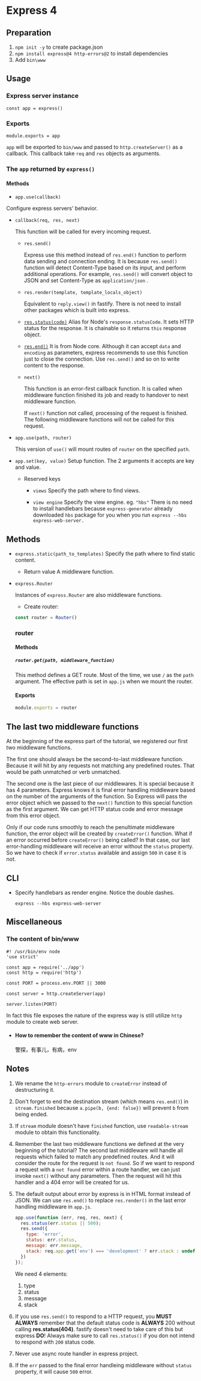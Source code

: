 # Express 4

## Preparation

1. `npm init -y` to create package.json
2. `npm install express@4 http-errors@2` to install dependencies
3. Add `bin\www`

## Usage

### Express server instance

`const app = express()`

### Exports

`module.exports = app`

`app` will be exported to `bin/www` and passed to `http.createServer()` as a callback. This callback take `req` and `res` objects as arguments.

### The `app` returned by `express()`
#### Methods

- `app.use(callback)`

Configure express servers' behavior.

  - `callback(req, res, next)`

    This function will be called for every incoming request.

    - `res.send()`

      Express use this method instead of `res.end()` function to perform data sending and connection ending. It is because `res.send()` function will detect Content-Type based on its input, and perform additional operations. For example, `res.send()` will convert object to JSON and set Content-Type as `application/json` .

    - `res.render(template, template_locals_object)`

      Equivalent to `reply.view()` in fastify.
      There is not need to install other packages which is built into express.

    - [`res.status(code)`](https://expressjs.com/en/api.html#res.status)
      Alias for Node's `response.statusCode`.
      It sets HTTP status for the response.
      It is chainable so it returns `this` response object.

    - [`res.end()`](https://expressjs.com/en/api.html#res.status)
      It is from Node core.
      Although it can accept `data` and `encoding` as parameters, express recommends to use this function just to close the connection. Use `res.send()` and so on to write content to the response.

    - `next()`

      This function is an error-first callback function.
      It is called when middleware function finished its job and ready to handover to next middleware function.

      If `next()` function not called, processing of the request is finished. The following middleware functions will not be called for this request.

- `app.use(path, router)`

  This version of `use()` will mount routes of `router` on the specified `path`.

- `app.set(key, value)`
  Setup function. The 2 arguments it accepts are key and value.

  - Reserved keys

    - `views`
      Specify the path where to find views.
  
    - `view engine`
      Specify the view engine. eg. `"hbs"`
      There is no need to install handlebars because `express-generator` already downloaded `hbs` package for you when you run `express --hbs express-web-server.`

## Methods

- `express.static(path_to_templates)`
  Specify the path where to find static content.

  - Return value
    A middleware function.

- `express.Router`

  Instances of `express.Router` are also middleware functions.

  - Create router:
  ```javascript
  const router = Router()
  ```

  ### router

  #### Methods
  
  ##### `router.get(path, middleware_function)`

  This method defines a GET route.
  Most of the time, we use `/` as the `path` argument.
  The effective path is set in `app.js` when we mount the router.

  #### Exports
  ```javascript
  module.exports = router
  ```

## The last two middleware functions

At the beginning of the express part of the tutorial, we registered our first two middleware functions.

The first one should always be the second-to-last middleware function. Because it will hit by any requests not matching any predefined routes. That would be path unmatched or verb unmatched.

The second one is the last piece of our middlewares. It is special because it has 4 parameters. Express knows it is final error handling middleware based on the number of the arguments of the function. So Express will pass the error object which we passed to the `next()` function to this special function as the first argument. We can get HTTP status code and error message from this error object. 

Only if our code runs smoothly to reach the penultimate middleware function, the error object will be created by `createError()` function. What if an error occurred before `createError()` being called? In that case, our last error-handling middleware will receive an error without the `status` property. So we have to check if `error.status` available and assign `500` in case it is not.

## CLI

- Specify handlebars as render engine. Notice the double dashes.

  `express --hbs express-web-server`
## Miscellaneous

### The content of bin/www

```
#! /usr/bin/env node
'use strict'

const app = require('../app')
const http = require('http')

const PORT = process.env.PORT || 3000

const server = http.createServer(app)

server.listen(PORT)
```

In fact this file exposes the nature of the express way is still utilize `http` module to create web server.

- #### How to remember the content of www in Chinese?
  警探，有事儿，有病，env

## Notes

1. We rename the `http-errors` module to `createError` instead of destructuring it.

2. Don't forget to end the destination stream (which means `res.end()`) in `stream.finished` because `a.pipe(b, {end: false})` will prevent `b` from being ended.

3. If `stream` module doesn't have `finished` function, use `readable-stream` module to obtain this functionality.

4. Remember the last two middleware functions we defined at the very beginning of the tutorial? The second last middleware will handle all requests which failed to match any predefined routes. And it will consider the route for the request is `not found`. So if we want to respond a request with a `not found` error within a route handler, we can just invoke `next()` without any parameters. Then the request will hit this handler and a 404 error will be created for us.

5. The default output about error by express is in HTML format instead of JSON.
   We can use `res.end()` to replace `res.render()` in the last error handling middleware in `app.js`.

   ```javascript
   app.use(function (err, req, res, next) {
     res.status(err.status || 500);
     res.send({
       type: 'error',
       status: err.status,
       message: err.message,
       stack: req.app.get('env') === 'development' ? err.stack : undefined
     })
   });
   ```
   We need 4 elements:
   1. type
   2. status
   3. message
   4. stack

6. If you use `res.send()` to respond to a HTTP request, you **MUST** **ALWAYS** remember that the default status code is **ALWAYS** 200 without calling **res.status(404)**. fastify doesn't need to take care of this but express **DO**! Always make sure to call `res.status()` if you don not intend to respond with `200` status code.

7. Never use async route handler in express project.

8. If the `err` passed to the final error handleing middleware without `status` property, it will cause `500` error.